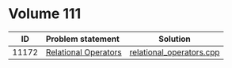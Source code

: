 # Volume 111

|  ID   |    Problem statement     |           Solution           |
|:-----:|:-------------------------|:----------------------------:|
| 11172 | [Relational Operators][] | [relational_operators.cpp][] |

[Relational Operators]: http://uva.onlinejudge.org/index.php?option=com_onlinejudge&Itemid=8&category=23&page=show_problem&problem=2113

[relational_operators.cpp]: relational_operators.cpp
